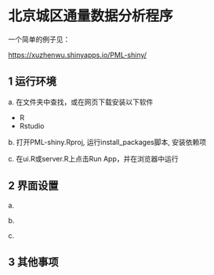 # 北京城区通量数据分析程序

一个简单的例子见：

<https://xuzhenwu.shinyapps.io/PML-shiny/>

## 1 运行环境

a. 在文件夹中查找，或在网页下载安装以下软件

* R
* Rstudio

b. 打开PML-shiny.Rproj, 运行install_packages脚本, 安装依赖项

c. 在ui.R或server.R上点击Run App，并在浏览器中运行

## 2 界面设置 

a. 

b. 

c. 



## 3 其他事项

